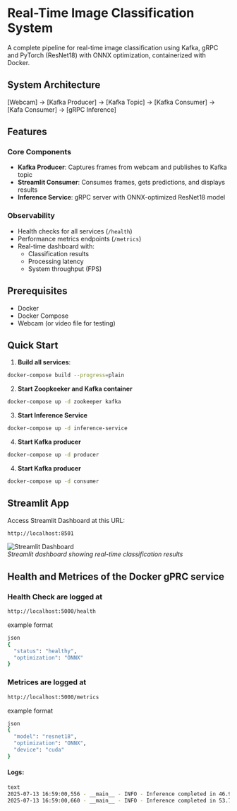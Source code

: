# Real-Time Image Classification System

A complete pipeline for real-time image classification using Kafka, gRPC and PyTorch (ResNet18) with ONNX optimization, containerized with Docker.

## System Architecture

[Webcam] -> [Kafka Producer] -> [Kafka Topic]
-> [Kafka Consumer] -> [Kafa Consumer] -> [gRPC Inference]


## Features

### Core Components
- **Kafka Producer**: Captures frames from webcam and publishes to Kafka topic
- **Streamlit Consumer**: Consumes frames, gets predictions, and displays results
- **Inference Service**: gRPC server with ONNX-optimized ResNet18 model


### Observability
- Health checks for all services (`/health`)
- Performance metrics endpoints (`/metrics`)
- Real-time dashboard with:
  - Classification results
  - Processing latency
  - System throughput (FPS)

## Prerequisites

- Docker
- Docker Compose
- Webcam (or video file for testing)

## Quick Start

1. **Build all services**:
```bash
docker-compose build --progress=plain
```

2. **Start Zoopkeeker and Kafka container**
```bash
docker-compose up -d zookeeper kafka
```

3. **Start Inference Service**
```bash
docker-compose up -d inference-service
```

4. **Start Kafka producer**
```bash
docker-compose up -d producer
```

4. **Start Kafka producer**
```bash
docker-compose up -d consumer
```

## Streamlit App

Access Streamlit Dashboard at this URL:

```bash
http://localhost:8501
```

![Streamlit Dashboard](images/streamlit_app.png)  
*Streamlit dashboard showing real-time classification results*

## Health and Metrices of the Docker gPRC service

### Health Check are logged at

```bash
http://localhost:5000/health 

```

example format
```bash
json
{
  "status": "healthy",
  "optimization": "ONNX"
}
```

### Metrices are logged at
```bash
http://localhost:5000/metrics
```

example format
```bash
json
{
  "model": "resnet18",
  "optimization": "ONNX",
  "device": "cuda"
}
```

#### Logs:

```bash
text
2025-07-13 16:59:00,556 - __main__ - INFO - Inference completed in 46.99ms
2025-07-13 16:59:00,660 - __main__ - INFO - Inference completed in 53.76ms
```

